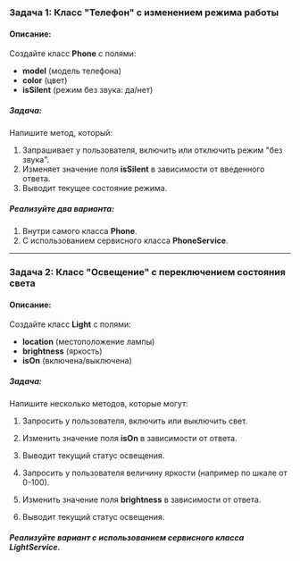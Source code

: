 ### Задача 1: **Класс "Телефон" с изменением режима работы**

#### Описание:

Создайте класс **Phone** с полями:

* **model** (модель телефона)
* **color** (цвет)
* **isSilent** (режим без звука: да/нет)

##### Задача:

Напишите метод, который:

1. Запрашивает у пользователя, включить или отключить режим "без звука".
2. Изменяет значение поля **isSilent** в зависимости от введенного ответа.
3. Выводит текущее состояние режима.

##### Реализуйте два варианта:

1. Внутри самого класса **Phone**.
2. С использованием сервисного класса **PhoneService**.

---

### Задача 2: **Класс "Освещение" с переключением состояния света**

#### Описание:

Создайте класс **Light** с полями:

* **location** (местоположение лампы)
* **brightness** (яркость)
* **isOn** (включена/выключена)

##### Задача:

Напишите несколько методов, которые могут:

1. Запросить у пользователя, включить или выключить свет.
2. Изменить значение поля **isOn** в зависимости от ответа.
3. Выводит текущий статус освещения.

1. Запросить у пользователя величину яркости (например по шкале от 0-100).
2. Изменить значение поля **brightness** в зависимости от ответа.
3. Выводит текущий статус освещения.


##### Реализуйте вариант с использованием сервисного класса **LightService**.
